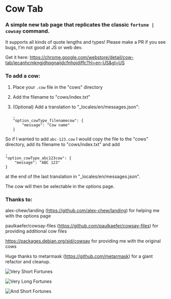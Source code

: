 # Cow Tab

### A simple new tab page that replicates the classic `fortune | cowsay` command.

It supports all kinds of quote lengths and types! Please make a PR if you see bugs, I'm not good at JS or web dev.

Get it here: https://chrome.google.com/webstore/detail/cow-tab/iecanhcmkngjdhpgnaijdcfnhpjdjffc?hl=en-US&gl=US

### To add a cow:
 1. Place your `.cow` file in the "cows" directory
 2. Add the filename to "cows/index.txt"
 3. (Optional) Add a translation to "\_locales/en/messages.json":

        ,
        "option_cowType_filenamecow": {
            "message": "Cow name"
        }

So if I wanted to add `abc-123.cow` I would copy the file to the "cows" directory, add its filename to "cows/index.txt" and add

	,
	"option_cowType_abc123cow": {
		"message": "ABC 123"
	}
at the end of the last translation in "\_locales/en/messages.json".

The cow will then be selectable in the options page.

### Thanks to:
alex-chew/landing (https://github.com/alex-chew/landing) for helping me with the options page

paulkaefer/cowsay-files (https://github.com/paulkaefer/cowsay-files) for providing additional cow files

https://packages.debian.org/sid/cowsay for providing me with the original cows

Huge thanks to metarmask (https://github.com/metarmask) for a giant refactor and cleanup.

![Very Short Fortunes](http://i.imgur.com/G1ceOgX.png)

![Very Long Fortunes](http://i.imgur.com/3yEe3Eg.png)

![And Short Fortunes](http://i.imgur.com/5cT3DBp.png)
